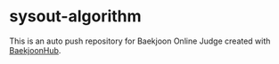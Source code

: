 # sysout-algorithm
This is an auto push repository for Baekjoon Online Judge created with [BaekjoonHub](https://github.com/BaekjoonHub/BaekjoonHub).
